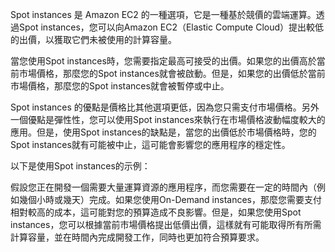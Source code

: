 Spot instances 是 Amazon EC2 的一種選項，它是一種基於競價的雲端運算。透過Spot instances，您可以向Amazon EC2（Elastic Compute Cloud）提出較低的出價，以獲取它們未被使用的計算容量。

當您使用Spot instances時，您需要指定最高可接受的出價。如果您的出價高於當前市場價格，那麼您的Spot instances就會被啟動。但是，如果您的出價低於當前市場價格，那麼您的Spot instances就會被暫停或中止。

Spot instances 的優點是價格比其他選項更低，因為您只需支付市場價格。另外一個優點是彈性性，您可以使用Spot instances來執行在市場價格波動幅度較大的應用。但是，使用Spot instances的缺點是，當您的出價低於市場價格時，您的Spot instances就有可能被中止，這可能會影響您的應用程序的穩定性。

以下是使用Spot instances的示例：

假設您正在開發一個需要大量運算資源的應用程序，而您需要在一定的時間內（例如幾個小時或幾天）完成。如果您使用On-Demand instances，那麼您需要支付相對較高的成本，這可能對您的預算造成不良影響。但是，如果您使用Spot instances，您可以根據當前市場價格提出低價出價，這樣就有可能取得所有所需計算容量，並在時間內完成開發工作，同時也更加符合預算要求。
